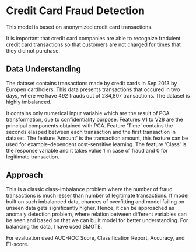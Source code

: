 # Credit Card Fraud Detection
This model is based on anonymized credit card transactions.

It is important that credit card companies are able to recognize fradulent credit card transactions so that customers are not charged for times that they did not purchase.

## Data Understanding
The dataset contains transactions made by credit cards in Sep 2013 by Europen cardholers.
This data presents transactions that occured in two days, where we have 492 frauds out of 284,807 transactions. The dataset is highly imbalanced.

It contains only numerical inpur variable which are the result of PCA transformation, due to confidentiality purpose. Features V1 to V28 are the principal components obtained with PCA.
Feature 'Time' contains the seconds elasped between each transaction and the first transaction in dataset.
The feature 'Amount' is the transaction amount, this feature can be used for example-dependent cost-sensitive learning.
The feature 'Class' is the response variable and it takes value 1 in case of fraud and 0 for legitimate transaction.

## Approach
This is a classic class-imbalance problem where the number of fraud transactions is much lesser than number of legitimate transactions.
If model built on such imbalanced data, chances of overfitting and model failing on unseen data gets significantly higher.
Hence, it can be approached as anomaly detection problem, where relation between different variables can be seen and based on that we can built model for better understanding.
For balancing the data, I have used SMOTE.

For evaluation used AUC-ROC Score, Classification Report, Accuracy, and F1-score.
